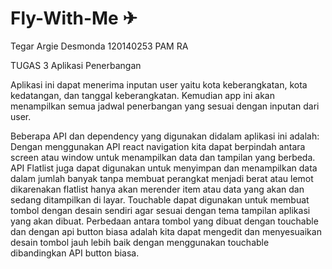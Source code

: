 # Fly-With-Me ✈
Tegar Argie Desmonda
120140253
PAM RA

TUGAS 3 Aplikasi Penerbangan

Aplikasi ini dapat menerima inputan user yaitu kota keberangkatan, kota kedatangan, dan tanggal keberangkatan. Kemudian app ini akan menampilkan semua jadwal penerbangan yang sesuai dengan inputan dari user.

Beberapa API dan dependency yang digunakan didalam aplikasi ini adalah:
Dengan menggunakan API react navigation kita dapat berpindah antara screen atau window untuk menampilkan data dan tampilan yang berbeda. 
API Flatlist juga dapat digunakan untuk menyimpan dan menampilkan data dalam jumlah banyak tanpa membuat perangkat menjadi berat atau lemot dikarenakan flatlist hanya akan merender item atau data yang akan dan sedang ditampilkan di layar. 
Touchable dapat digunakan untuk membuat tombol dengan desain sendiri agar sesuai dengan tema tampilan aplikasi yang akan dibuat. Perbedaan antara tombol yang dibuat dengan touchable dan dengan api button biasa adalah kita dapat mengedit dan menyesuaikan desain tombol jauh lebih baik dengan menggunakan touchable dibandingkan API button biasa.
